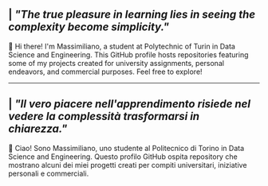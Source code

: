 ## | *"The true pleasure in learning lies in seeing the complexity become simplicity."*

👋 Hi there! I'm Massimiliano, a student at Polytechnic of Turin in Data Science and Engineering. This GitHub profile hosts repositories featuring some of my projects created for university assignments, personal endeavors, and commercial purposes. Feel free to explore!

---

## | *"Il vero piacere nell'apprendimento risiede nel vedere la complessità trasformarsi in chiarezza."*

👋 Ciao! Sono Massimiliano, uno studente al Politecnico di Torino in Data Science and Engineering. Questo profilo GitHub ospita repository che mostrano alcuni dei miei progetti creati per compiti universitari, iniziative personali e commerciali.
